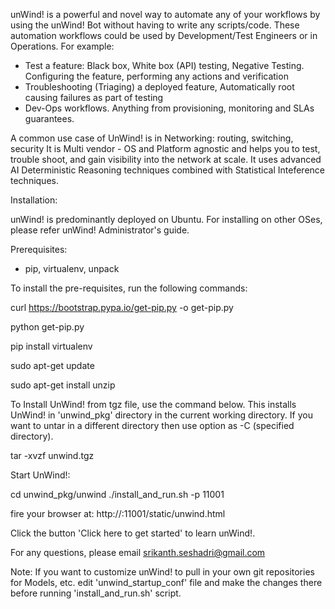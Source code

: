 unWind! is a powerful and novel way to automate any of your workflows by
using the unWind! Bot without having to write any scripts/code. These
automation workflows could be used by Development/Test Engineers or in
Operations. For example:

* Test a feature: Black box, White box (API) testing, Negative Testing.
  Configuring the feature, performing any actions and verification
* Troubleshooting (Triaging) a deployed feature, Automatically
  root causing failures as part of testing
* Dev-Ops workflows. Anything from provisioning, monitoring and SLAs guarantees.

A common use case of UnWind! is in Networking: routing, switching, security
It is Multi vendor - OS and Platform agnostic and helps you to test,
trouble shoot, and gain visibility into the network at scale. It uses advanced
AI Deterministic Reasoning techniques combined with Statistical Inteference
techniques.

Installation:

unWind! is predominantly deployed on Ubuntu. For installing on other OSes,
please refer unWind! Administrator's guide.

Prerequisites:
- pip, virtualenv, unpack

To install the pre-requisites, run the following commands:

curl https://bootstrap.pypa.io/get-pip.py -o get-pip.py

python get-pip.py

pip install virtualenv

sudo apt-get update

sudo apt-get install unzip

To Install UnWind! from tgz file, use the command below. This installs UnWind!
in 'unwind_pkg' directory in the current working directory.  If you want to
untar in a different directory then use option as -C (specified directory).

tar -xvzf unwind.tgz

Start UnWind!:

cd unwind_pkg/unwind
./install_and_run.sh -p 11001

fire your browser at:
http://<your-server>:11001/static/unwind.html

Click the button 'Click here to get started' to learn unWind!.

For any questions, please email srikanth.seshadri@gmail.com

Note:
If you want to customize unWind! to pull in your own git repositories for
Models, etc. edit 'unwind_startup_conf' file and make the changes there before
running 'install_and_run.sh' script.
